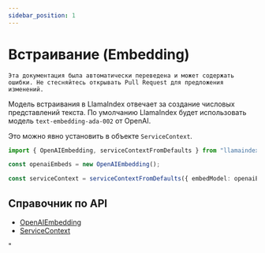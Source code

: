 ```yaml
---
sidebar_position: 1
---
```


# Встраивание (Embedding)

`Эта документация была автоматически переведена и может содержать ошибки. Не стесняйтесь открывать Pull Request для предложения изменений.`

Модель встраивания в LlamaIndex отвечает за создание числовых представлений текста. По умолчанию LlamaIndex будет использовать модель `text-embedding-ada-002` от OpenAI.

Это можно явно установить в объекте `ServiceContext`.

```typescript
import { OpenAIEmbedding, serviceContextFromDefaults } from "llamaindex";

const openaiEmbeds = new OpenAIEmbedding();

const serviceContext = serviceContextFromDefaults({ embedModel: openaiEmbeds });
```

## Справочник по API

- [OpenAIEmbedding](../../api/classes/OpenAIEmbedding.md)
- [ServiceContext](../../api/interfaces/ServiceContext.md)

"
